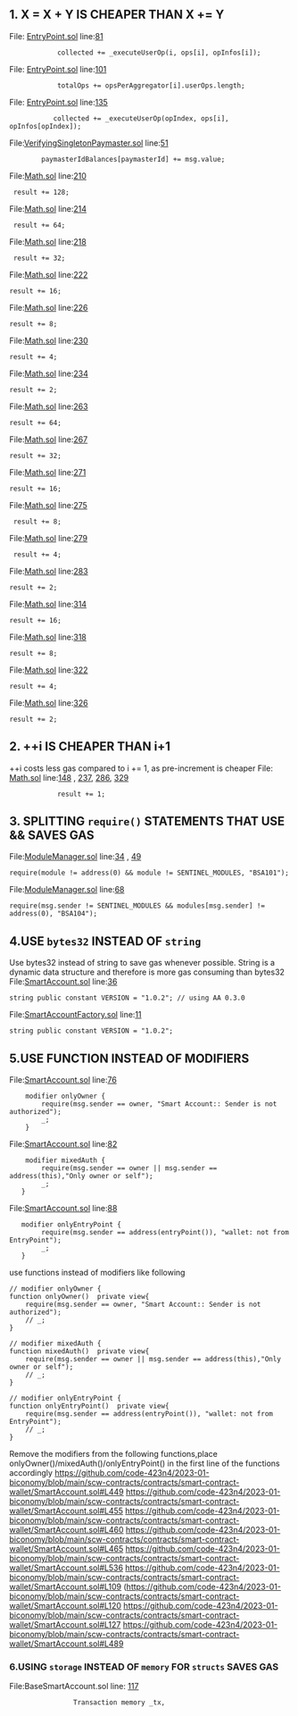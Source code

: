 ## 1.   X = X + Y IS CHEAPER THAN X += Y
File: [EntryPoint.sol](https://github.com/code-423n4/2023-01-biconomy/blob/53c8c3823175aeb26dee5529eeefa81240a406ba/scw-contracts/contracts/smart-contract-wallet/aa-4337/core/EntryPoint.sol)
line:[81](https://github.com/code-423n4/2023-01-biconomy/blob/53c8c3823175aeb26dee5529eeefa81240a406ba/scw-contracts/contracts/smart-contract-wallet/aa-4337/core/EntryPoint.sol#L81)

```
            collected += _executeUserOp(i, ops[i], opInfos[i]);
```

File: [EntryPoint.sol](https://github.com/code-423n4/2023-01-biconomy/blob/53c8c3823175aeb26dee5529eeefa81240a406ba/scw-contracts/contracts/smart-contract-wallet/aa-4337/core/EntryPoint.sol) 
line:[101](https://github.com/code-423n4/2023-01-biconomy/blob/53c8c3823175aeb26dee5529eeefa81240a406ba/scw-contracts/contracts/smart-contract-wallet/aa-4337/core/EntryPoint.sol#L101)
```
            totalOps += opsPerAggregator[i].userOps.length;
```
File: [EntryPoint.sol](https://github.com/code-423n4/2023-01-biconomy/blob/53c8c3823175aeb26dee5529eeefa81240a406ba/scw-contracts/contracts/smart-contract-wallet/aa-4337/core/EntryPoint.sol)
line:[135](https://github.com/code-423n4/2023-01-biconomy/blob/53c8c3823175aeb26dee5529eeefa81240a406ba/scw-contracts/contracts/smart-contract-wallet/aa-4337/core/EntryPoint.sol#L135)
```
           collected += _executeUserOp(opIndex, ops[i], opInfos[opIndex]);
```
File:[VerifyingSingletonPaymaster.sol](https://github.com/code-423n4/2023-01-biconomy/blob/main/scw-contracts/contracts/smart-contract-wallet/paymasters/verifying/singleton/VerifyingSingletonPaymaster.sol)
line:[51](https://github.com/code-423n4/2023-01-biconomy/blob/main/scw-contracts/contracts/smart-contract-wallet/paymasters/verifying/singleton/VerifyingSingletonPaymaster.sol#L51)
```
        paymasterIdBalances[paymasterId] += msg.value;
```
File:[Math.sol](https://github.com/code-423n4/2023-01-biconomy/blob/main/scw-contracts/contracts/smart-contract-wallet/libs/Math.sol)
line:[210](https://github.com/code-423n4/2023-01-biconomy/blob/main/scw-contracts/contracts/smart-contract-wallet/libs/Math.sol#L210)
```
 result += 128;
```
File:[Math.sol](https://github.com/code-423n4/2023-01-biconomy/blob/main/scw-contracts/contracts/smart-contract-wallet/libs/Math.sol)
line:[214](https://github.com/code-423n4/2023-01-biconomy/blob/main/scw-contracts/contracts/smart-contract-wallet/libs/Math.sol#L214)
```
 result += 64;
```
File:[Math.sol](https://github.com/code-423n4/2023-01-biconomy/blob/main/scw-contracts/contracts/smart-contract-wallet/libs/Math.sol)
line:[218](https://github.com/code-423n4/2023-01-biconomy/blob/main/scw-contracts/contracts/smart-contract-wallet/libs/Math.sol#L218)
```
 result += 32;
```
File:[Math.sol](https://github.com/code-423n4/2023-01-biconomy/blob/main/scw-contracts/contracts/smart-contract-wallet/libs/Math.sol)
line:[222](https://github.com/code-423n4/2023-01-biconomy/blob/main/scw-contracts/contracts/smart-contract-wallet/libs/Math.sol#L222)
```
result += 16;
```
File:[Math.sol](https://github.com/code-423n4/2023-01-biconomy/blob/main/scw-contracts/contracts/smart-contract-wallet/libs/Math.sol)
line:[226](https://github.com/code-423n4/2023-01-biconomy/blob/main/scw-contracts/contracts/smart-contract-wallet/libs/Math.sol#L226)
```
result += 8;
```
File:[Math.sol](https://github.com/code-423n4/2023-01-biconomy/blob/main/scw-contracts/contracts/smart-contract-wallet/libs/Math.sol)
line:[230](https://github.com/code-423n4/2023-01-biconomy/blob/main/scw-contracts/contracts/smart-contract-wallet/libs/Math.sol#L230)
```
result += 4;
```
File:[Math.sol](https://github.com/code-423n4/2023-01-biconomy/blob/main/scw-contracts/contracts/smart-contract-wallet/libs/Math.sol)
line:[234](https://github.com/code-423n4/2023-01-biconomy/blob/main/scw-contracts/contracts/smart-contract-wallet/libs/Math.sol#L234)
```
result += 2;
```
File:[Math.sol](https://github.com/code-423n4/2023-01-biconomy/blob/main/scw-contracts/contracts/smart-contract-wallet/libs/Math.sol)
line:[263](https://github.com/code-423n4/2023-01-biconomy/blob/main/scw-contracts/contracts/smart-contract-wallet/libs/Math.sol#L263)
```
result += 64;
```
File:[Math.sol](https://github.com/code-423n4/2023-01-biconomy/blob/main/scw-contracts/contracts/smart-contract-wallet/libs/Math.sol)
line:[267](https://github.com/code-423n4/2023-01-biconomy/blob/main/scw-contracts/contracts/smart-contract-wallet/libs/Math.sol#L267)
```
result += 32;
```
File:[Math.sol](https://github.com/code-423n4/2023-01-biconomy/blob/main/scw-contracts/contracts/smart-contract-wallet/libs/Math.sol)
line:[271](https://github.com/code-423n4/2023-01-biconomy/blob/main/scw-contracts/contracts/smart-contract-wallet/libs/Math.sol#L271)
```
result += 16;
```
File:[Math.sol](https://github.com/code-423n4/2023-01-biconomy/blob/main/scw-contracts/contracts/smart-contract-wallet/libs/Math.sol)
line:[275](https://github.com/code-423n4/2023-01-biconomy/blob/main/scw-contracts/contracts/smart-contract-wallet/libs/Math.sol#L275)
```
 result += 8;
```
File:[Math.sol](https://github.com/code-423n4/2023-01-biconomy/blob/main/scw-contracts/contracts/smart-contract-wallet/libs/Math.sol)
line:[279](https://github.com/code-423n4/2023-01-biconomy/blob/main/scw-contracts/contracts/smart-contract-wallet/libs/Math.sol#L279)
```
 result += 4;
```
File:[Math.sol](https://github.com/code-423n4/2023-01-biconomy/blob/main/scw-contracts/contracts/smart-contract-wallet/libs/Math.sol)
line:[283](https://github.com/code-423n4/2023-01-biconomy/blob/main/scw-contracts/contracts/smart-contract-wallet/libs/Math.sol#L283)
```
result += 2;
```
File:[Math.sol](https://github.com/code-423n4/2023-01-biconomy/blob/main/scw-contracts/contracts/smart-contract-wallet/libs/Math.sol)
line:[314](https://github.com/code-423n4/2023-01-biconomy/blob/main/scw-contracts/contracts/smart-contract-wallet/libs/Math.sol#L314)
```
result += 16;
```
File:[Math.sol](https://github.com/code-423n4/2023-01-biconomy/blob/main/scw-contracts/contracts/smart-contract-wallet/libs/Math.sol)
line:[318](https://github.com/code-423n4/2023-01-biconomy/blob/main/scw-contracts/contracts/smart-contract-wallet/libs/Math.sol#L318)
```
result += 8;
```
File:[Math.sol](https://github.com/code-423n4/2023-01-biconomy/blob/main/scw-contracts/contracts/smart-contract-wallet/libs/Math.sol)
line:[322](https://github.com/code-423n4/2023-01-biconomy/blob/main/scw-contracts/contracts/smart-contract-wallet/libs/Math.sol#L322)
```
result += 4;
```
File:[Math.sol](https://github.com/code-423n4/2023-01-biconomy/blob/main/scw-contracts/contracts/smart-contract-wallet/libs/Math.sol)
line:[326](https://github.com/code-423n4/2023-01-biconomy/blob/main/scw-contracts/contracts/smart-contract-wallet/libs/Math.sol#L326)
```
result += 2;
```
## 2. ++i IS CHEAPER THAN  i+1
++i costs less gas compared to  i += 1, as pre-increment is cheaper 
File: [Math.sol](https://github.com/code-423n4/2023-01-biconomy/blob/main/scw-contracts/contracts/smart-contract-wallet/libs/Math.sol)
line:[148](https://github.com/code-423n4/2023-01-biconomy/blob/53c8c3823175aeb26dee5529eeefa81240a406ba/scw-contracts/contracts/smart-contract-wallet/libs/Math.sol#L148) , [237](https://github.com/code-423n4/2023-01-biconomy/blob/53c8c3823175aeb26dee5529eeefa81240a406ba/scw-contracts/contracts/smart-contract-wallet/libs/Math.sol#L237), [286](https://github.com/code-423n4/2023-01-biconomy/blob/53c8c3823175aeb26dee5529eeefa81240a406ba/scw-contracts/contracts/smart-contract-wallet/libs/Math.sol#L286), [329](https://github.com/code-423n4/2023-01-biconomy/blob/53c8c3823175aeb26dee5529eeefa81240a406ba/scw-contracts/contracts/smart-contract-wallet/libs/Math.sol#L329)
```
            result += 1;
```

## 3. SPLITTING `require()` STATEMENTS THAT USE && SAVES GAS
File:[ModuleManager.sol](https://github.com/code-423n4/2023-01-biconomy/blob/main/scw-contracts/contracts/smart-contract-wallet/base/ModuleManager.sol)
line:[34](https://github.com/code-423n4/2023-01-biconomy/blob/main/scw-contracts/contracts/smart-contract-wallet/base/ModuleManager.sol#L34) , [49](https://github.com/code-423n4/2023-01-biconomy/blob/main/scw-contracts/contracts/smart-contract-wallet/base/ModuleManager.sol#L49)
```
require(module != address(0) && module != SENTINEL_MODULES, "BSA101");
```
File:[ModuleManager.sol](https://github.com/code-423n4/2023-01-biconomy/blob/main/scw-contracts/contracts/smart-contract-wallet/base/ModuleManager.sol)
line:[68](https://github.com/code-423n4/2023-01-biconomy/blob/main/scw-contracts/contracts/smart-contract-wallet/base/ModuleManager.sol#L68)
```
require(msg.sender != SENTINEL_MODULES && modules[msg.sender] != address(0), "BSA104");
```
## 4.USE `bytes32` INSTEAD OF `string`

Use bytes32 instead of string to save gas whenever possible. String is a dynamic data structure and therefore is more gas consuming than bytes32
File:[SmartAccount.sol](https://github.com/code-423n4/2023-01-biconomy/blob/main/scw-contracts/contracts/smart-contract-wallet/SmartAccount.sol)
line:[36](https://github.com/code-423n4/2023-01-biconomy/blob/main/scw-contracts/contracts/smart-contract-wallet/SmartAccount.sol#L36)

```
string public constant VERSION = "1.0.2"; // using AA 0.3.0
```
File:[SmartAccountFactory.sol](https://github.com/code-423n4/2023-01-biconomy/blob/main/scw-contracts/contracts/smart-contract-wallet/SmartAccountFactory.sol)
line:[11](https://github.com/code-423n4/2023-01-biconomy/blob/main/scw-contracts/contracts/smart-contract-wallet/SmartAccountFactory.sol#L11)

```
string public constant VERSION = "1.0.2";
```

## 5.USE FUNCTION INSTEAD OF MODIFIERS
File:[SmartAccount.sol](https://github.com/code-423n4/2023-01-biconomy/blob/main/scw-contracts/contracts/smart-contract-wallet/SmartAccount.sol)
line:[76](https://github.com/code-423n4/2023-01-biconomy/blob/main/scw-contracts/contracts/smart-contract-wallet/SmartAccount.sol#L76)
```
    modifier onlyOwner {
        require(msg.sender == owner, "Smart Account:: Sender is not authorized");
        _;
    }
```

File:[SmartAccount.sol](https://github.com/code-423n4/2023-01-biconomy/blob/main/scw-contracts/contracts/smart-contract-wallet/SmartAccount.sol)
line:[82](https://github.com/code-423n4/2023-01-biconomy/blob/main/scw-contracts/contracts/smart-contract-wallet/SmartAccount.sol#L82)
```
    modifier mixedAuth {
        require(msg.sender == owner || msg.sender == address(this),"Only owner or self");
        _;
   }
```

File:[SmartAccount.sol](https://github.com/code-423n4/2023-01-biconomy/blob/main/scw-contracts/contracts/smart-contract-wallet/SmartAccount.sol)
line:[88](https://github.com/code-423n4/2023-01-biconomy/blob/main/scw-contracts/contracts/smart-contract-wallet/SmartAccount.sol#L88)
```
   modifier onlyEntryPoint {
        require(msg.sender == address(entryPoint()), "wallet: not from EntryPoint");
        _; 
   }
```
use functions instead of modifiers like following 
```
// modifier onlyOwner {
function onlyOwner()  private view{
    require(msg.sender == owner, "Smart Account:: Sender is not authorized");
    // _;
}

```


```
// modifier mixedAuth {
function mixedAuth()  private view{
    require(msg.sender == owner || msg.sender == address(this),"Only owner or self");
    // _;
}
```

```
// modifier onlyEntryPoint {
function onlyEntryPoint()  private view{
    require(msg.sender == address(entryPoint()), "wallet: not from EntryPoint");
    // _; 
}
```
Remove the modifiers from the following functions,place onlyOwner()/mixedAuth()/onlyEntryPoint() in the first line of the  functions accordingly
https://github.com/code-423n4/2023-01-biconomy/blob/main/scw-contracts/contracts/smart-contract-wallet/SmartAccount.sol#L449
https://github.com/code-423n4/2023-01-biconomy/blob/main/scw-contracts/contracts/smart-contract-wallet/SmartAccount.sol#L455
https://github.com/code-423n4/2023-01-biconomy/blob/main/scw-contracts/contracts/smart-contract-wallet/SmartAccount.sol#L460
https://github.com/code-423n4/2023-01-biconomy/blob/main/scw-contracts/contracts/smart-contract-wallet/SmartAccount.sol#L465
https://github.com/code-423n4/2023-01-biconomy/blob/main/scw-contracts/contracts/smart-contract-wallet/SmartAccount.sol#L536
https://github.com/code-423n4/2023-01-biconomy/blob/main/scw-contracts/contracts/smart-contract-wallet/SmartAccount.sol#L109
(https://github.com/code-423n4/2023-01-biconomy/blob/main/scw-contracts/contracts/smart-contract-wallet/SmartAccount.sol#L120
https://github.com/code-423n4/2023-01-biconomy/blob/main/scw-contracts/contracts/smart-contract-wallet/SmartAccount.sol#L127
https://github.com/code-423n4/2023-01-biconomy/blob/main/scw-contracts/contracts/smart-contract-wallet/SmartAccount.sol#L489

### 6.USING `storage` INSTEAD OF `memory` FOR `structs` SAVES GAS

File:BaseSmartAccount.sol
line: [117](https://github.com/code-423n4/2023-01-biconomy/blob/main/scw-contracts/contracts/smart-contract-wallet/BaseSmartAccount.sol#L117)
```
                Transaction memory _tx,
```